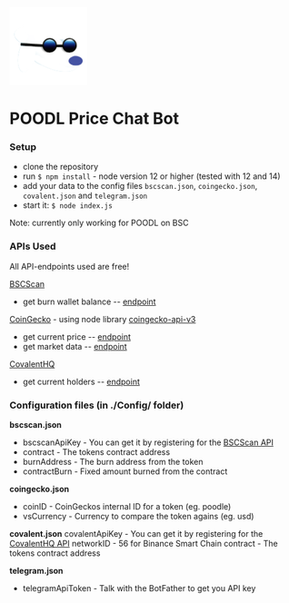 ![POODL PRICE CHAT BOT](https://raw.githubusercontent.com/Hoargarth/poodl-price-chat-bot/main/Readme/images/poodl.png?token=AFR763T7XTRVBWAHXCGLBTLBAXCDA)
# POODL Price Chat Bot

### Setup
- clone the repository
- run `$ npm install` - node version 12 or higher (tested with 12 and 14)
- add your data to the config files `bscscan.json`, `coingecko.json`, `covalent.json` and `telegram.json`
- start it: `$ node index.js`

Note: currently only working for POODL on BSC

### APIs Used
All API-endpoints used are free!

[BSCScan](https://bscscan.com/apis)
- get burn wallet balance -- [endpoint](https://api.bscscan.com/api?module=account&action=tokenbalance&contractaddress=0xe9e7cea3dedca5984780bafc599bd69add087d56&address=0x89e73303049ee32919903c09e8de5629b84f59eb&tag=latest&apikey=YourApiKeyToken)

[CoinGecko](https://www.coingecko.com/api/documentations/v3) - using node library [coingecko-api-v3](https://www.npmjs.com/package/coingecko-api-v3)
- get current price -- [endpoint](https://api.coingecko.com/api/v3/simple/price?ids=poodle&vs_currencies=usd)
- get market data -- [endpoint]('https://api.coingecko.com/api/v3/coins/poodl/market_chart?vs_currency=usd&days=1&interval=hourly)

[CovalentHQ](https://www.covalenthq.com/docs/api/)
- get current holders -- [endpoint](https://api.covalenthq.com/v1/56/tokens/0x4a68c250486a116dc8d6a0c5b0677de07cc09c5d/token_holders/?&key=API_KEY)

### Configuration files (in ./Config/ folder)
**bscscan.json**
- bscscanApiKey - You can get it by registering for the [BSCScan API](https://bscscan.com/apis)
- contract - The tokens contract address
- burnAddress - The burn address from the token
- contractBurn - Fixed amount burned from the contract

**coingecko.json**
- coinID - CoinGeckos internal ID for a token (eg. poodle)
- vsCurrency - Currency to compare the token agains (eg. usd)

**covalent.json**
covalentApiKey - You can get it by registering for the [CovalentHQ API](https://www.covalenthq.com/platform/#/auth/register/)
networkID - 56 for Binance Smart Chain
contract - The tokens contract address

**telegram.json**
- telegramApiToken - Talk with the BotFather to get you API key